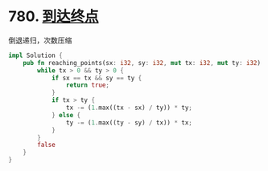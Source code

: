 # 780. [到达终点](https://leetcode-cn.com/problems/reaching-points/)

倒退递归，次数压缩

```rust
impl Solution {
    pub fn reaching_points(sx: i32, sy: i32, mut tx: i32, mut ty: i32) -> bool {
        while tx > 0 && ty > 0 {
            if sx == tx && sy == ty {
                return true;
            }
            if tx > ty {
                tx -= (1.max((tx - sx) / ty)) * ty;
            } else {
                ty -= (1.max((ty - sy) / tx)) * tx;
            }
        }
        false
    }
}
```

